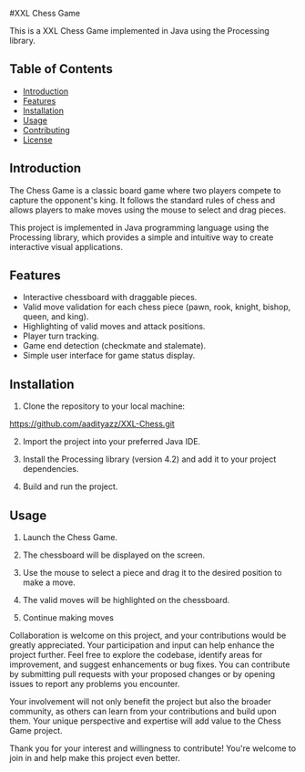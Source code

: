 #XXL Chess Game

This is a XXL Chess Game implemented in Java using the Processing library.

## Table of Contents
- [Introduction](#introduction)
- [Features](#features)
- [Installation](#installation)
- [Usage](#usage)
- [Contributing](#contributing)
- [License](#license)

## Introduction

The Chess Game is a classic board game where two players compete to capture the opponent's king. It follows the standard rules of chess and allows players to make moves using the mouse to select and drag pieces.

This project is implemented in Java programming language using the Processing library, which provides a simple and intuitive way to create interactive visual applications.

## Features

- Interactive chessboard with draggable pieces.
- Valid move validation for each chess piece (pawn, rook, knight, bishop, queen, and king).
- Highlighting of valid moves and attack positions.
- Player turn tracking.
- Game end detection (checkmate and stalemate).
- Simple user interface for game status display.

## Installation

1. Clone the repository to your local machine:

https://github.com/aadityazz/XXL-Chess.git


2. Import the project into your preferred Java IDE.

3. Install the Processing library (version 4.2) and add it to your project dependencies.

4. Build and run the project.

## Usage

1. Launch the Chess Game.

2. The chessboard will be displayed on the screen.

3. Use the mouse to select a piece and drag it to the desired position to make a move.

4. The valid moves will be highlighted on the chessboard.

5. Continue making moves


Collaboration is welcome on this project, and your contributions would be greatly appreciated. Your participation and input can help enhance the project further. Feel free to explore the codebase, identify areas for improvement, and suggest enhancements or bug fixes. You can contribute by submitting pull requests with your proposed changes or by opening issues to report any problems you encounter.

Your involvement will not only benefit the project but also the broader community, as others can learn from your contributions and build upon them. Your unique perspective and expertise will add value to the Chess Game project.

Thank you for your interest and willingness to contribute! You're welcome to join in and help make this project even better.
